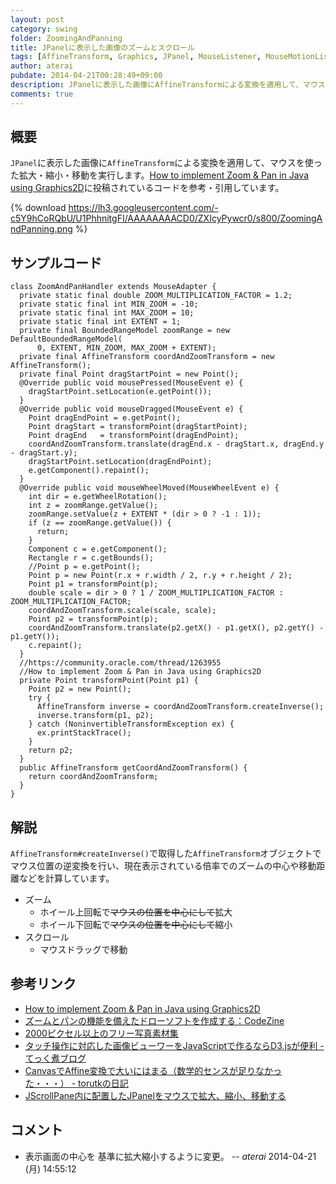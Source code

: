 ```yaml
---
layout: post
category: swing
folder: ZoomingAndPanning
title: JPanelに表示した画像のズームとスクロール
tags: [AffineTransform, Graphics, JPanel, MouseListener, MouseMotionListener, MouseWheelListener]
author: aterai
pubdate: 2014-04-21T00:28:49+09:00
description: JPanelに表示した画像にAffineTransformによる変換を適用して、マウスを使った拡大・縮小・移動を実行します。
comments: true
---
```

## 概要
`JPanel`に表示した画像に`AffineTransform`による変換を適用して、マウスを使った拡大・縮小・移動を実行します。[How to implement Zoom & Pan in Java using Graphics2D](https://community.oracle.com/thread/1263955)に投稿されているコードを参考・引用しています。

{% download https://lh3.googleusercontent.com/-c5Y9hCoRQbU/U1PhhnitgFI/AAAAAAAACD0/ZXIcyPywcr0/s800/ZoomingAndPanning.png %}

## サンプルコード
<pre class="prettyprint"><code>class ZoomAndPanHandler extends MouseAdapter {
  private static final double ZOOM_MULTIPLICATION_FACTOR = 1.2;
  private static final int MIN_ZOOM = -10;
  private static final int MAX_ZOOM = 10;
  private static final int EXTENT = 1;
  private final BoundedRangeModel zoomRange = new DefaultBoundedRangeModel(
      0, EXTENT, MIN_ZOOM, MAX_ZOOM + EXTENT);
  private final AffineTransform coordAndZoomTransform = new AffineTransform();
  private final Point dragStartPoint = new Point();
  @Override public void mousePressed(MouseEvent e) {
    dragStartPoint.setLocation(e.getPoint());
  }
  @Override public void mouseDragged(MouseEvent e) {
    Point dragEndPoint = e.getPoint();
    Point dragStart = transformPoint(dragStartPoint);
    Point dragEnd   = transformPoint(dragEndPoint);
    coordAndZoomTransform.translate(dragEnd.x - dragStart.x, dragEnd.y - dragStart.y);
    dragStartPoint.setLocation(dragEndPoint);
    e.getComponent().repaint();
  }
  @Override public void mouseWheelMoved(MouseWheelEvent e) {
    int dir = e.getWheelRotation();
    int z = zoomRange.getValue();
    zoomRange.setValue(z + EXTENT * (dir &gt; 0 ? -1 : 1));
    if (z == zoomRange.getValue()) {
      return;
    }
    Component c = e.getComponent();
    Rectangle r = c.getBounds();
    //Point p = e.getPoint();
    Point p = new Point(r.x + r.width / 2, r.y + r.height / 2);
    Point p1 = transformPoint(p);
    double scale = dir &gt; 0 ? 1 / ZOOM_MULTIPLICATION_FACTOR : ZOOM_MULTIPLICATION_FACTOR;
    coordAndZoomTransform.scale(scale, scale);
    Point p2 = transformPoint(p);
    coordAndZoomTransform.translate(p2.getX() - p1.getX(), p2.getY() - p1.getY());
    c.repaint();
  }
  //https://community.oracle.com/thread/1263955
  //How to implement Zoom &amp; Pan in Java using Graphics2D
  private Point transformPoint(Point p1) {
    Point p2 = new Point();
    try {
      AffineTransform inverse = coordAndZoomTransform.createInverse();
      inverse.transform(p1, p2);
    } catch (NoninvertibleTransformException ex) {
      ex.printStackTrace();
    }
    return p2;
  }
  public AffineTransform getCoordAndZoomTransform() {
    return coordAndZoomTransform;
  }
}
</code></pre>

## 解説
`AffineTransform#createInverse()`で取得した`AffineTransform`オブジェクトでマウス位置の逆変換を行い、現在表示されている倍率でのズームの中心や移動距離などを計算しています。

- ズーム
    - ホイール上回転で~~マウスの位置を中心にして~~拡大
    - ホイール下回転で~~マウスの位置を中心にして~~縮小
- スクロール
    - マウスドラッグで移動

<!-- dummy comment line for breaking list -->

## 参考リンク
- [How to implement Zoom & Pan in Java using Graphics2D](https://community.oracle.com/thread/1263955)
- [ズームとパンの機能を備えたドローソフトを作成する：CodeZine](http://codezine.jp/article/detail/174)
- [2000ピクセル以上のフリー写真素材集](http://sozai-free.com/)
- [タッチ操作に対応した画像ビューワーをJavaScriptで作るならD3.jsが便利 - てっく煮ブログ](http://tech.nitoyon.com/ja/blog/2013/12/13/touch-viewer/)
- [CanvasでAffine変換で大いにはまる（数学的センスが足りなかった・・・） - torutkの日記](http://d.hatena.ne.jp/torutk/20140415/p1)
- [JScrollPane内に配置したJPanelをマウスで拡大、縮小、移動する](http://ateraimemo.com/Swing/ZoomAndPanPanel.html)

<!-- dummy comment line for breaking list -->

## コメント
- 表示画面の中心を 基準に拡大縮小するように変更。 -- *aterai* 2014-04-21 (月) 14:55:12

<!-- dummy comment line for breaking list -->
